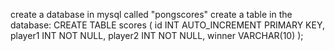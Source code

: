 create a database in mysql called "pongscores"
create a table in the database:
CREATE TABLE scores (
    id INT AUTO_INCREMENT PRIMARY KEY,
    player1 INT NOT NULL,
    player2 INT NOT NULL,
    winner VARCHAR(10)
);
